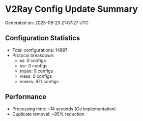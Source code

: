 # V2Ray Config Update Summary
Generated on: 2025-08-23 21:07:27 UTC

## Configuration Statistics
- Total configurations: 14897
- Protocol breakdown:
  - ss: 0 configs
  - ssr: 0 configs
  - trojan: 0 configs
  - vless: 0 configs
  - vmess: 871 configs

## Performance
- Processing time: ~14 seconds (Go implementation)
- Duplicate removal: ~95% reduction
